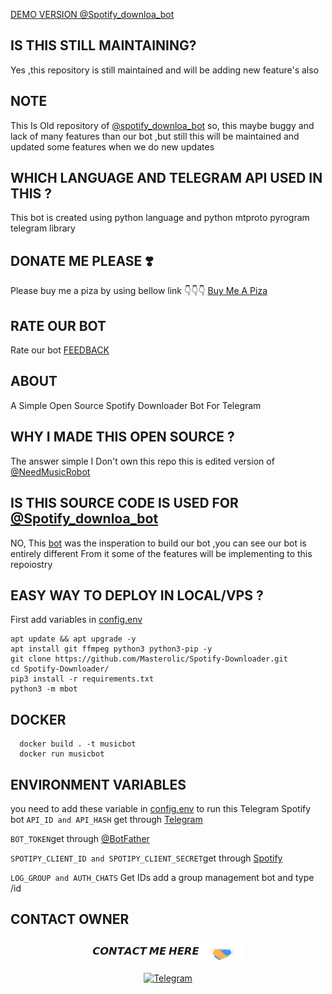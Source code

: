 [DEMO VERSION  @Spotify_downloa_bot ](https://t.me/Spotify_downloa_bot)
## IS THIS STILL MAINTAINING?
Yes ,this repository is still maintained and will be adding new feature's also
## NOTE
This  Is  Old  repository of [@spotify_downloa_bot](https://t.me/Spotify_downloa_bot) so, this maybe buggy and lack of many features than our bot ,but still this will be maintained and updated some features when we do new updates
## WHICH  LANGUAGE AND TELEGRAM API  USED IN THIS ?
This bot is  created using python language and python  mtproto pyrogram telegram library 

## DONATE ME PLEASE ❣️
Please buy me a piza by using bellow link 👇👇👇
[Buy Me A Piza](https://www.buymeacoffee.com/Masterolic)

## RATE OUR BOT 
Rate our  bot [FEEDBACK](https://t.me/dailychannelsbot?start=spotify_downloa_bot)

## ABOUT
A Simple Open Source  Spotify Downloader Bot For Telegram 

## WHY I MADE THIS OPEN SOURCE  ?
The answer simple I Don't own this repo this is edited version of [@NeedMusicRobot](https://t.me/NeedMusicRobot)

## IS THIS SOURCE CODE IS USED FOR [@Spotify_downloa_bot](https://t.me/Spotify_downloa_bot)
NO, This [bot](https://github.com/rozari0/NeedMusicRobot) was the insperation to build our bot ,you can see our bot is entirely different From it some of the features will be implementing to this repoiostry 
## EASY WAY TO  DEPLOY IN  LOCAL/VPS ?
First add variables in [config.env](https://github.com/Masterolic/Spotify-Downloader/blob/Latest/config.env)


```
apt update && apt upgrade -y 
apt install git ffmpeg python3 python3-pip -y
git clone https://github.com/Masterolic/Spotify-Downloader.git 
cd Spotify-Downloader/
pip3 install -r requirements.txt 
python3 -m mbot 
```

## DOCKER
```
  docker build . -t musicbot
  docker run musicbot  
```
## ENVIRONMENT VARIABLES
you need to add these variable in [config.env](https://github.com/Masterolic/Spotify-Downloader/blob/Latest/config.env) to run this  Telegram Spotify bot 
`API_ID and API_HASH` get through [Telegram](https://my.telegram.org)

`BOT_TOKEN`get through [@BotFather](https://t.me/BotFather)

`SPOTIPY_CLIENT_ID and SPOTIPY_CLIENT_SECRET`get through [Spotify](https://developers.spotify.com)

`LOG_GROUP and AUTH_CHATS` Get IDs add a group management bot and type /id

## CONTACT OWNER 

<h3 align="center">𝘾𝙊𝙉𝙏𝘼𝘾𝙏 𝙈𝙀 𝙃𝙀𝙍𝙀<img align="center" src="https://github.com/PANDITHAN/PANDITHAN/blob/main/assets/Handshake.gif" height="33px" /></h3>
<p align="center">
<a href="https://t.me/Masterolic"><img alt="Telegram" src="https://img.shields.io/badge/CONTACT ME-2CA5E0?style=for-the-badge&logo=telegram&logoColor=white"/></a>
</p>
